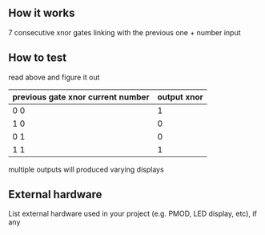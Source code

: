 <!---

This file is used to generate your project datasheet. Please fill in the information below and delete any unused
sections.

You can also include images in this folder and reference them in the markdown. Each image must be less than
512 kb in size, and the combined size of all images must be less than 1 MB.
-->

## How it works

7 consecutive xnor gates linking with the previous one + number input

## How to test

read above and figure it out

| previous gate xnor current number | output xnor |
|-----------------------------------|-------------|
| 0 0                               | 1           |
| 1 0                               | 0           |
| 0 1                               | 0           |
| 1 1                               | 1           |

multiple outputs will produced varying displays

## External hardware

List external hardware used in your project (e.g. PMOD, LED display, etc), if any

